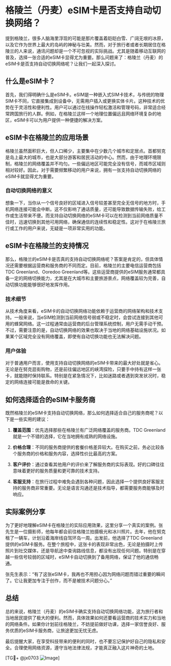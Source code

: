 # 格陵兰（丹麦）eSIM卡是否支持自动切换网络？

提到格陵兰，很多人脑海里浮现的可能是那片覆盖着皑皑白雪、广阔无垠的冰原，以及它作为世界上最大的岛屿的神秘与壮美。然而，对于旅行者或者长期居住在格陵兰的人来说，通讯问题却是一个不可忽视的实际挑战。尤其是随着移动互联网的普及，选择一张合适的eSIM卡显得尤为重要。那么问题来了：格陵兰（丹麦）的eSIM卡是否支持自动切换网络呢？让我们一起深入探讨。

## 什么是eSIM卡？

首先，我们得明确什么是eSIM卡。eSIM是一种嵌入式SIM卡技术，与传统的物理SIM卡不同，它直接集成到设备中，无需用户插入或更换实体卡片。这种技术的优势在于灵活性和便利性。用户可以通过在线操作轻松激活和管理号码，非常适合经常跨国旅行的人群。例如，在格陵兰这样一个地理位置偏远且网络环境复杂的地区，eSIM卡可以为用户提供一种便捷的解决方案。

## eSIM卡在格陵兰的应用场景

格陵兰虽然面积巨大，但人口稀少，主要集中在少数几个城市和定居点。首都努克是岛上最大的城市，也是大部分游客和居民活动的中心。然而，由于地理环境限制，格陵兰的网络覆盖并不均匀。一些偏远地区可能完全没有信号，而城市区域则相对较好。因此，对于需要频繁移动的用户来说，拥有一张支持自动切换网络的eSIM卡就显得尤为重要。

### 自动切换网络的意义

想象一下，当你从一个信号良好的区域进入信号较差甚至完全无信号的地方时，手机网络连接可能会中断。这不仅影响了通话质量，还可能导致数据传输失败，给工作或生活带来不便。而支持自动切换网络的eSIM卡可以在检测到当前网络质量不佳时，迅速切换到其他可用网络，确保通信的连续性和稳定性。这对于在格陵兰旅行或工作的用户来说，无疑是一项非常实用的功能。

## eSIM卡在格陵兰的支持情况

那么，格陵兰的eSIM卡是否真的支持自动切换网络呢？答案是肯定的，但具体情况还需要根据运营商和服务商的不同而定。目前，格陵兰的主要电信运营商包括TDC Greenland、Ooredoo Greenland等。这些运营商提供的eSIM服务通常都具备一定的网络切换能力，尤其是在大城市和主要旅游景点，网络覆盖较为完善，自动切换功能能够很好地发挥作用。

### 技术细节

从技术角度来看，eSIM卡的自动切换网络功能依赖于运营商的网络架构和技术支持。一般来说，当eSIM检测到当前网络信号弱或不稳定时，会尝试连接到其他可用的蜂窝网络。这一过程通常由运营商的后台管理系统控制，用户无需手动干预。不过，需要注意的是，自动切换网络的效果也取决于当地的网络基础设施状况。如果某个区域完全没有网络覆盖，即使有自动切换功能也无法解决问题。

### 用户体验

对于普通用户而言，使用支持自动切换网络的eSIM卡带来的最大好处就是省心。无论是在努克逛街购物，还是前往偏远地区的峡湾探险，只要手中持有这样一张卡，就能随时保持联系。特别是在紧急情况下，比如迷路或者遇到突发状况时，稳定的网络连接可能是救命的关键。

## 如何选择适合的eSIM卡服务商

既然格陵兰的eSIM卡支持自动切换网络，那么如何选择适合自己的服务商呢？以下是一些实用的建议：

1. **覆盖范围**：优先选择那些在格陵兰有广泛网络覆盖的服务商。TDC Greenland就是一个不错的选择，它在当地拥有成熟的网络设施。
   
2. **价格合理**：不同的服务商提供的套餐价格差异较大。在购买之前，务必比较各个服务商的价格和服务内容，选择性价比最高的方案。

3. **客户评价**：通过查看其他用户的评价来了解服务商的实际表现。好的口碑往往意味着更好的服务质量和更可靠的技术支持。

4. **客服支持**：在旅行过程中难免会遇到各种问题，因此选择一个提供良好客服支持的服务商非常重要。无论是语言沟通还是技术指导，都需要服务商能够及时响应。

## 实际案例分享

为了更好地理解eSIM卡在格陵兰的实际应用效果，这里分享一个真实的案例。张先生是一位摄影师，他每年都会前往格陵兰拍摄极光和冰川照片。去年，他在努克租了一辆车，计划沿着海岸线自驾环岛一周。出发前，他选择了TDC Greenland提供的eSIM卡服务。在整个旅程中，这张卡的表现非常出色，无论是拍摄时上传照片到社交媒体，还是导航途中查询路线信息，都没有出现任何问题。特别是在穿越一些信号较弱的区域时，eSIM卡自动切换到了备用网络，保证了他的通信畅通。

张先生表示：“有了这张eSIM卡，我再也不用担心因为网络问题而错过重要的瞬间了。它让我更加专注于创作，而不是被技术问题分心。”

## 总结

总的来说，格陵兰（丹麦）的eSIM卡确实支持自动切换网络功能，这为旅行者和当地居民提供了极大的便利。然而，具体效果如何还要看运营商的技术实力和当地的网络条件。如果你计划前往格陵兰，不妨提前做好功课，选择一家信誉良好、服务优质的eSIM卡服务商，让旅途更加无忧无虑。

最后提醒大家，在享受科技带来的便利的同时，也不要忘记保护好自己的隐私和安全。合理使用网络资源，遵守当地法律法规，才能真正融入这片神奇的土地。

[TG💪+ @jx0703 ![Image](https://github.com/user-attachments/assets/dbca1d08-cadb-493c-b0ec-ad6f7a83f270)]